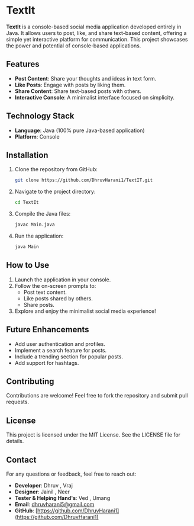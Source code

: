 # TextIt

**TextIt** is a console-based social media application developed entirely in Java. It allows users to post, like, and share text-based content, offering a simple yet interactive platform for communication. This project showcases the power and potential of console-based applications.

## Features
- **Post Content**: Share your thoughts and ideas in text form.
- **Like Posts**: Engage with posts by liking them.
- **Share Content**: Share text-based posts with others.
- **Interactive Console**: A minimalist interface focused on simplicity.

## Technology Stack
- **Language**: Java (100% pure Java-based application)
- **Platform**: Console

## Installation
1. Clone the repository from GitHub:
   ```bash
   git clone https://github.com/DhruvHarani1/TextIT.git
   ```
2. Navigate to the project directory:
   ```bash
   cd TextIt
   ```
3. Compile the Java files:
   ```bash
   javac Main.java
   ```
4. Run the application:
   ```bash
   java Main
   ```

## How to Use
1. Launch the application in your console.
2. Follow the on-screen prompts to:
   - Post text content.
   - Like posts shared by others.
   - Share posts.
3. Explore and enjoy the minimalist social media experience!

## Future Enhancements
- Add user authentication and profiles.
- Implement a search feature for posts.
- Include a trending section for popular posts.
- Add support for hashtags.

## Contributing
Contributions are welcome! Feel free to fork the repository and submit pull requests.

## License
This project is licensed under the MIT License. See the LICENSE file for details.

## Contact
For any questions or feedback, feel free to reach out:
- **Developer**: Dhruv , Vraj
- **Designer**: Jainil , Neer
- **Tester & Helping Hand's**: Ved , Umang
- **Email**: dhruvharani5@gmail.com
- **GitHub**: [https://github.com/DhruvHarani1](https://github.com/DhruvHarani1)


